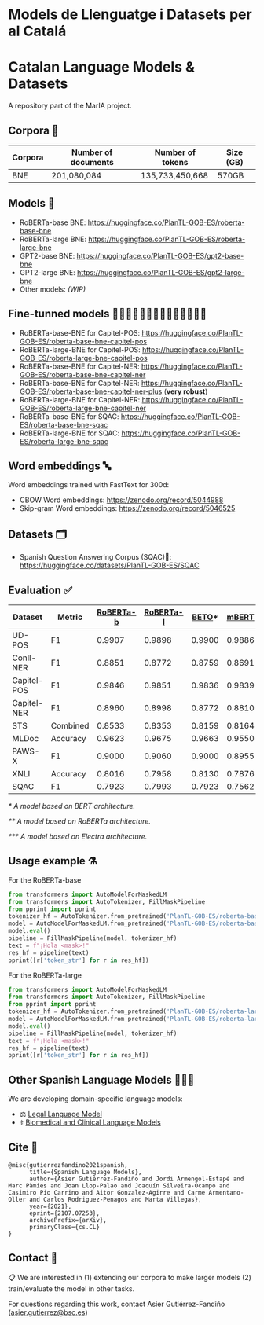 # Models de Llenguatge i Datasets per al Catalá 
# Catalan Language Models & Datasets


A repository part of the MarIA project.

## Corpora 📃

| Corpora | Number of documents | Number of tokens | Size (GB) |
|---------|---------------------|------------------|-----------|
| BNE     |         201,080,084 |  135,733,450,668 |     570GB |

## Models 🤖
- RoBERTa-base BNE: https://huggingface.co/PlanTL-GOB-ES/roberta-base-bne
- RoBERTa-large BNE: https://huggingface.co/PlanTL-GOB-ES/roberta-large-bne 
- GPT2-base BNE: https://huggingface.co/PlanTL-GOB-ES/gpt2-base-bne
- GPT2-large BNE: https://huggingface.co/PlanTL-GOB-ES/gpt2-large-bne 
- Other models: _(WIP)_

## Fine-tunned models 🧗🏼‍♀️🏇🏼🤽🏼‍♀️🏌🏼‍♂️🏄🏼‍♀️

- RoBERTa-base-BNE for Capitel-POS: https://huggingface.co/PlanTL-GOB-ES/roberta-base-bne-capitel-pos
- RoBERTa-large-BNE for Capitel-POS: https://huggingface.co/PlanTL-GOB-ES/roberta-large-bne-capitel-pos
- RoBERTa-base-BNE for Capitel-NER: https://huggingface.co/PlanTL-GOB-ES/roberta-base-bne-capitel-ner
- RoBERTa-base-BNE for Capitel-NER: https://huggingface.co/PlanTL-GOB-ES/roberta-base-bne-capitel-ner-plus (**very robust**)
- RoBERTa-large-BNE for Capitel-NER: https://huggingface.co/PlanTL-GOB-ES/roberta-large-bne-capitel-ner
- RoBERTa-base-BNE for SQAC: https://huggingface.co/PlanTL-GOB-ES/roberta-base-bne-sqac
- RoBERTa-large-BNE for SQAC: https://huggingface.co/PlanTL-GOB-ES/roberta-large-bne-sqac

## Word embeddings 🔤
Word embeddings trained with FastText for 300d:
- CBOW Word embeddings: https://zenodo.org/record/5044988
- Skip-gram Word embeddings: https://zenodo.org/record/5046525

## Datasets 🗂️

- Spanish Question Answering Corpus (SQAC)🦆: https://huggingface.co/datasets/PlanTL-GOB-ES/SQAC

## Evaluation ✅
| Dataset     | Metric   | [RoBERTa-b](https://huggingface.co/PlanTL-GOB-ES/roberta-base-bne) | [RoBERTa-l](https://huggingface.co/PlanTL-GOB-ES/roberta-large-bne) | [BETO](https://huggingface.co/dccuchile/bert-base-spanish-wwm-cased)*   | [mBERT](https://huggingface.co/bert-base-multilingual-cased)  | [BERTIN](https://huggingface.co/bertin-project/bertin-roberta-base-spanish/tree/v1-512)** | [Electricidad](https://huggingface.co/mrm8488/electricidad-base-generator)*** |
|-------------|----------|-----------|-----------|--------|--------|--------|---------|
| UD-POS      | F1       | 0.9907    | 0.9898    | 0.9900 | 0.9886 | 0.9898 | 0.9818  |
| Conll-NER   | F1       | 0.8851    | 0.8772    | 0.8759 | 0.8691 | 0.8835 | 0.7954  |
| Capitel-POS | F1       | 0.9846    | 0.9851    | 0.9836 | 0.9839 | 0.9847 | 0.9816  |
| Capitel-NER | F1       | 0.8960    | 0.8998    | 0.8772 | 0.8810 | 0.8856 | 0.8035  |
| STS         | Combined | 0.8533    | 0.8353    | 0.8159 | 0.8164 | 0.7945 | 0.8063  |
| MLDoc       | Accuracy | 0.9623    | 0.9675    | 0.9663 | 0.9550 | 0.9673 | 0.9493  |
| PAWS-X      | F1       | 0.9000    | 0.9060    | 0.9000 | 0.8955 | 0.8990 | 0.9025  |
| XNLI        | Accuracy | 0.8016    | 0.7958    | 0.8130 | 0.7876 | 0.7890 | 0.7878  |
| SQAC        | F1       | 0.7923    | 0.7993    | 0.7923 | 0.7562 | 0.7678 | 0.7383  |

_* A model based on BERT architecture._

_** A model based on RoBERTa architecture._

_*** A model based on Electra architecture._


## Usage example ⚗️
For the RoBERTa-base
```python
from transformers import AutoModelForMaskedLM
from transformers import AutoTokenizer, FillMaskPipeline
from pprint import pprint
tokenizer_hf = AutoTokenizer.from_pretrained('PlanTL-GOB-ES/roberta-base-bne')
model = AutoModelForMaskedLM.from_pretrained('PlanTL-GOB-ES/roberta-base-bne')
model.eval()
pipeline = FillMaskPipeline(model, tokenizer_hf)
text = f"¡Hola <mask>!"
res_hf = pipeline(text)
pprint([r['token_str'] for r in res_hf])
```

For the RoBERTa-large
```python
from transformers import AutoModelForMaskedLM
from transformers import AutoTokenizer, FillMaskPipeline
from pprint import pprint
tokenizer_hf = AutoTokenizer.from_pretrained('PlanTL-GOB-ES/roberta-large-bne')
model = AutoModelForMaskedLM.from_pretrained('PlanTL-GOB-ES/roberta-large-bne')
model.eval()
pipeline = FillMaskPipeline(model, tokenizer_hf)
text = f"¡Hola <mask>!"
res_hf = pipeline(text)
pprint([r['token_str'] for r in res_hf])
```

## Other Spanish Language Models 👩‍👧‍👦
We are developing domain-specific language models:

- ⚖️ [Legal Language Model](https://github.com/PlanTL-GOB-ES/lm-legal-es)
- ⚕️ [Biomedical and Clinical Language Models](https://github.com/PlanTL-GOB-ES/lm-biomedical-clinical-es) 

## Cite 📣
```
@misc{gutierrezfandino2021spanish,
      title={Spanish Language Models}, 
      author={Asier Gutiérrez-Fandiño and Jordi Armengol-Estapé and Marc Pàmies and Joan Llop-Palao and Joaquín Silveira-Ocampo and Casimiro Pio Carrino and Aitor Gonzalez-Agirre and Carme Armentano-Oller and Carlos Rodriguez-Penagos and Marta Villegas},
      year={2021},
      eprint={2107.07253},
      archivePrefix={arXiv},
      primaryClass={cs.CL}
}
```

## Contact 📧
📋 We are interested in (1) extending our corpora to make larger models (2) train/evaluate the model in other tasks.

For questions regarding this work, contact Asier Gutiérrez-Fandiño (asier.gutierrez@bsc.es)
